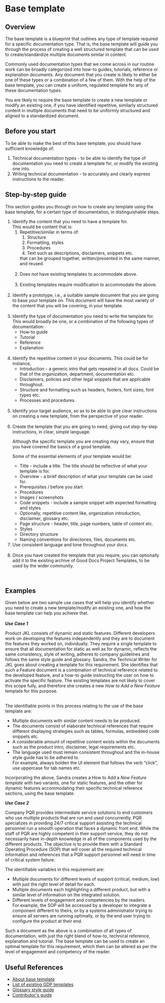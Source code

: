 <!-- Copy this Template. -->
<!-- Describe the title of your article by replacing "Base Template" with the page name you want to publish to. -->
# Base template

## Overview
The base template is a blueprint that outlines any type of template required for a specific documentation type. That is, the base template will guide you through the process of creating a well structured template that can be used to create/standardize multiple documents similar in content. 

Commonly used documentation types that we come across in our routine work can be broadly categorized into how-to guides, tutorials, reference or explanation documents. Any document that you create is likely to either be one of these types or a combination of a few of them. With the help of the base template, you can create a uniform, regulated template for any of these documentation types.


You are likely to require the base template to create a new template or modify an existing one,  if you have identified repetitive, similarly structured content in multiple documents that need to be uniformly structured and aligned to a standardized document. 


## Before you start
To be able to make the best of this base template,  you should have sufficient knowledge of:
<ol>
<li>Technical documentation types - to be able to identify the type of documentation you need to create a template for, or modify the existing one into.</li>
<li>Writing technical documentation - to accurately and clearly express instructions to the reader.</li>
</ol>

## Step-by-step guide
This section guides you through on how to create any template using the base template, for a certain type of documentation, in distinguishable steps. 
<ol>
<li>Identify the content that you need to have a template for. 
<br>This would be content that is:
<ol>
<li>Repetitive/similar in terms of:
<ol>
<li>Structure</li>
<li>Formatting, styles</li>
<li>Procedures </li>
<li>Text such as descriptions, disclaimers, snippets etc.</li>
  </ol></li>
that can be grouped together, written/presented in the same manner, and reused.<br>
<br>
<li>Does not have existing templates to accommodate above.</li><br>
<li>Existing templates require modification to accommodate the above.</li></ol><br>

<li>Identify a prototype, i.e., a  suitable sample document that you are going to base your template on. This document will have the most variety of the content that you will be covering, in your template.</li><br>

<li>Identify the type of documentation you need to write the template for. This would broadly be one, or a combination of the following types of documentation:
<ul>
<li>How-to guide</li>
<li>Tutorial</li>
<li>Reference</li>
  <li>Explanation</li></ul><br>

<li>Identify the repetitive content in your documents. This could be for instance,
<ul>
<li>Introduction - a generic intro that gets repeated in all docs. Could be that of the organization, department, documentation etc.</li>
<li>Disclaimers, policies and other legal snippets that are applicable throughout.</li>
<li>Structure and formatting such as headers, footers, font sizes, font types etc.</li>
  <li>Processes and procedures. </li></ul><br>

<li>Identify your target audience, so as to be able to give clear instructions on creating a new template,  from the perspective of your reader.</li><br>  

<li>Create the template that you are going to need, giving out step-by-step instructions, in clear, simple language. <br>

Although the specific template you are creating may vary, ensure that you have covered the basics of a good template. <br>

Some of the essential elements of your template would be:
<ul>
<li>Title - include a title. The title should be reflective of what your template is for. </li>
<li>Overview - a brief description of what your template can be used for.</li>
<li>Prerequisites / before you start </li>
<li>Procedures</li>
<li>Images / screenshots</li>
<li>Code snippets - include a sample snippet with expected formatting and styles.</li>
<li>Optionally, repetitive content like, organization introduction, disclaimer, glossary etc.</li>
<li>Page structure - header, title, page numbers, table of content etc.</li>
<li>Styles</li>
<li>Directory structure</li>
<li>Naming conventions for directories, files, documents etc.</li>
</ul>
</li>
<li>Use consistent language and tone throughout your docs.</li><br>

<li>Once you have created the template that you require, you can optionally add it to the existing archive of Good Docs Project Templates, to be used by the wider community.
</ol><br>

## Examples
Given below are two sample use cases that will help you identify whether you need to create a new template/modify an existing one, and how the base template can help you achieve that.<br><br>
***Use Case 1***<br>

Product JKL consists of dynamic and static features. Different developers work on developing the features independently and they are to  document the features they worked on, individually. They require a single template to ensure that all documentation for static as well as for dynamic, reflects the same consistency, style of writing, adheres to company guidelines and follows the same style guide and glossary. 
Sandra, the Technical Writer for JKL goes about creating a template for this requirement. She identifies that such a Feature document is a combination of technical reference related to the developed feature, and a how-to guide instructing the user on how to activate the specific feature. The existing templates are not likely to cover this scope fully, and therefore she creates a new _How to Add a New Feature_ template for this purpose. 

<br>
The identifiable points in this process relating to the use of the base template are:
<ul>
<li>Multiple documents with similar content needs to be produced.</li>
<li>The documents consist of elaborate technical references that require different displaying strategies such as tables, formulas, embedded code snippets etc.</li>
<li>A considerable amount of repetitive content exists within the documents such as the product intro, disclaimer, legal requirements etc.</li>
<li>The language used must remain consistent throughout and the in-house style guide has to be adhered to. </li>
For example, always bolden the UI element that follows the verb “click”, use uppercase for tab names etc.
</li>
</ul> 

Incorporating the above, Sandra creates a How to Add a _New Feature template_ with two variants, one for static features, and the other for dynamic features accommodating their specific technical reference sections, using the base template. 

***Use Case 2***

Company PQR provides intermediate service solutions to end customers who use multiple products that are run and used concurrently. PQR specializes in providing 24/7 critical support assisting the technical personnel run a smooth operation that faces a dynamic front end. While the staff of PQR are highly competent in their support service, they do not necessarily have in-depth knowledge in all of the components used by the different products.
The objective is to provide them with a Standard Operating Procedure (SOP) that will cover all the required technical information and references that a PQR support personnel will need in time of critical system failure. 
<br>

The identifiable variables in this requirement are:
<ul>
<li>Multiple documents for different levels of support (critical, medium, low) with just the right level of detail for each.</li>
<li>Multiple documents each highlighting a different product, but with a similar level of information on the integrated solution.</li>
<li>Different levels of engagement and competencies by the readers. <br>
For example, the SOP will be accessed by a developer to integrate a component different to theirs, or by a systems administrator trying to ensure all servers are running optimally, or by the end user trying to configure the product at their end.</li>
</ul>
Such a document as the above is a combination of all types of documentation, with just the right blend of how-to, technical reference, explanation and tutorial. The base template can be used to create an optimal template for this requirement, which then can be altered as per the level of engagement and competency of the reader. 

## Useful References

- [About base template](https://github.com/thegooddocsproject/incubator/base-template/about-base-template.md)
- [List of existing GDP templates](https://github.com/thegooddocsproject/templates)
- [Glossary style guide](https://github.com/thegooddocsproject/glossaries)
- [Contributor's guide](https://github.com/thegooddocsproject/templates/contributors-guide.md)
